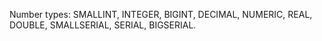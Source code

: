 Number types: 
SMALLINT, INTEGER, BIGINT, DECIMAL, NUMERIC, REAL, DOUBLE, SMALLSERIAL, SERIAL, BIGSERIAL.